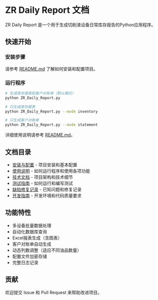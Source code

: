# ZR Daily Report 文档

ZR Daily Report 是一个用于生成切削液设备日常库存报告的Python应用程序。

## 快速开始

### 安装步骤
请参考 [README.md](../README.md#安装步骤) 了解如何安装和配置项目。

### 运行程序
```bash
# 生成库存报表和客户对账单（默认模式）
python ZR_Daily_Report.py

# 只生成库存报表
python ZR_Daily_Report.py --mode inventory

# 只生成客户对账单
python ZR_Daily_Report.py --mode statement
```

详细使用说明请参考 [README.md](../README.md#运行程序)。

## 文档目录

- [安装与配置](../README.md#安装步骤) - 项目安装和基本配置
- [使用说明](../README.md#运行程序) - 如何运行程序和使用各项功能
- [技术文档](technical_documentation.md) - 项目架构和技术细节
- [测试指南](TESTING.md) - 如何运行和编写测试
- [缺陷修复记录](defect_fixes/defect_fixes_index.md) - 已知问题和修复记录
- [开发指南](code-quality.md) - 开发环境和代码质量要求

## 功能特性

- 多设备批量数据处理
- 自动化数据库查询
- Excel报表生成（含图表）
- 客户对账单自动生成
- 动态列数调整（适应不同油品数量）
- 配置文件加密存储
- 完整日志记录

## 贡献

欢迎提交 Issue 和 Pull Request 来帮助改进项目。